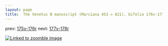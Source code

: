 ```yaml
---
layout: page
title:  The Venetus B manuscript (Marciana 453 = 821), bifolio 176v-177r
---
```


prev: [175v-176r](../175v-176r/) next: [177v-178r](../177v-178r/)



[![Linked to zoomble image](http://www.homermultitext.org/iipsrv?IIIF=/project/homer/pyramidal/deepzoom/hmt/vbbifolio/v1/vb_176v_177r.tif/full/2000,/0/default.jpg)](http://www.homermultitext.org/ict2/?urn=urn:cite2:hmt:vbbifolio.v1:vb_176v_177r)

